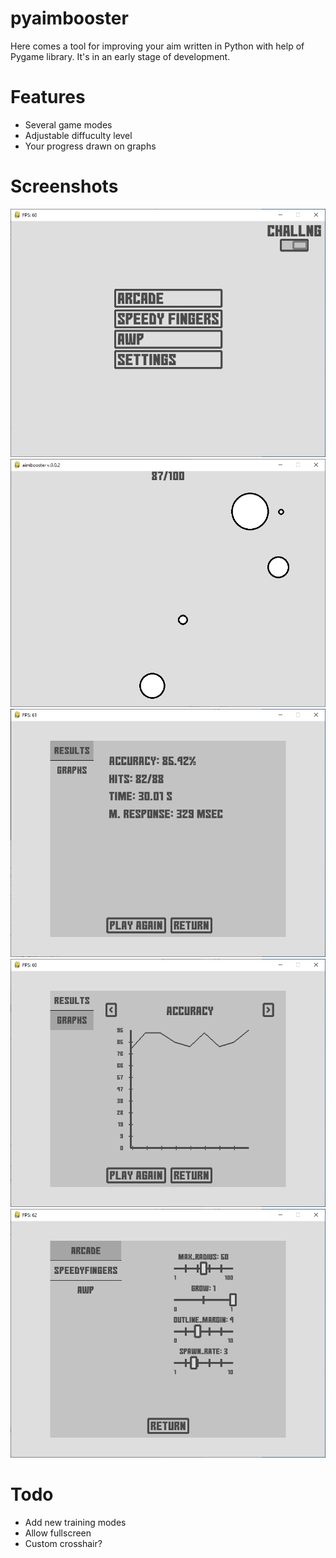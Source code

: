 # pyaimbooster
Here comes a tool for improving your aim written in Python with help of Pygame library. It's in an early stage of development.

# Features
- Several game modes
- Adjustable diffuculty level
- Your progress drawn on graphs

# Screenshots
![Main menu](img/main_menu.png)
![The game](img/the_game.png)
![Summary tab](img/summary.png)
![Summary graph](img/summary_graph.png)
![Settings](img/settings.png)

# Todo
- Add new training modes
- Allow fullscreen
- Custom crosshair?